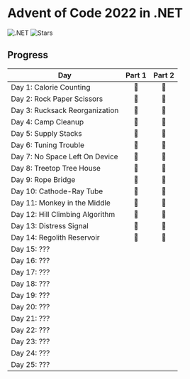 # Advent of Code 2022 in .NET
![.NET](https://img.shields.io/badge/.NET-grey?logo=.NET)
![Stars](https://img.shields.io/badge/🌟%20stars-28/50-orange)

## Progress
| Day                             | Part 1 | Part 2 |
| ------------------------------- | :----: | :----: |
| Day 1: Calorie Counting         |   🌟   |   🌟   |
| Day 2: Rock Paper Scissors      |   🌟   |   🌟   |
| Day 3: Rucksack Reorganization  |   🌟   |   🌟   |
| Day 4: Camp Cleanup             |   🌟   |   🌟   |
| Day 5: Supply Stacks            |   🌟   |   🌟   |
| Day 6: Tuning Trouble           |   🌟   |   🌟   |
| Day 7: No Space Left On Device  |   🌟   |   🌟   |
| Day 8: Treetop Tree House       |   🌟   |   🌟   |
| Day 9: Rope Bridge              |   🌟   |   🌟   |
| Day 10: Cathode-Ray Tube        |   🌟   |   🌟   |
| Day 11: Monkey in the Middle    |   🌟   |   🌟   |
| Day 12: Hill Climbing Algorithm |   🌟   |   🌟   |
| Day 13: Distress Signal         |   🌟   |   🌟   |
| Day 14: Regolith Reservoir      |   🌟   |   🌟   |
| Day 15: ???                     |        |        |
| Day 16: ???                     |        |        |
| Day 17: ???                     |        |        |
| Day 18: ???                     |        |        |
| Day 19: ???                     |        |        |
| Day 20: ???                     |        |        |
| Day 21: ???                     |        |        |
| Day 22: ???                     |        |        |
| Day 23: ???                     |        |        |
| Day 24: ???                     |        |        |
| Day 25: ???                     |        |        |
